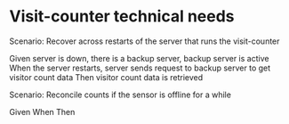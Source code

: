 # Visit-counter technical needs

Scenario: Recover across restarts of the server
that runs the visit-counter

  Given server is down, there is a backup server, backup server is active
  When the server restarts, server sends request to backup server to get visitor count data
  Then visitor count data is retrieved

Scenario: Reconcile counts if the sensor is offline for a while

  Given
  When
  Then
